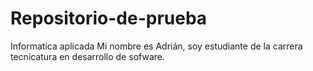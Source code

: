 # Repositorio-de-prueba
Informatica aplicada 
Mi nombre es Adrián, soy estudiante de la carrera tecnicatura en desarrollo de sofware. 
